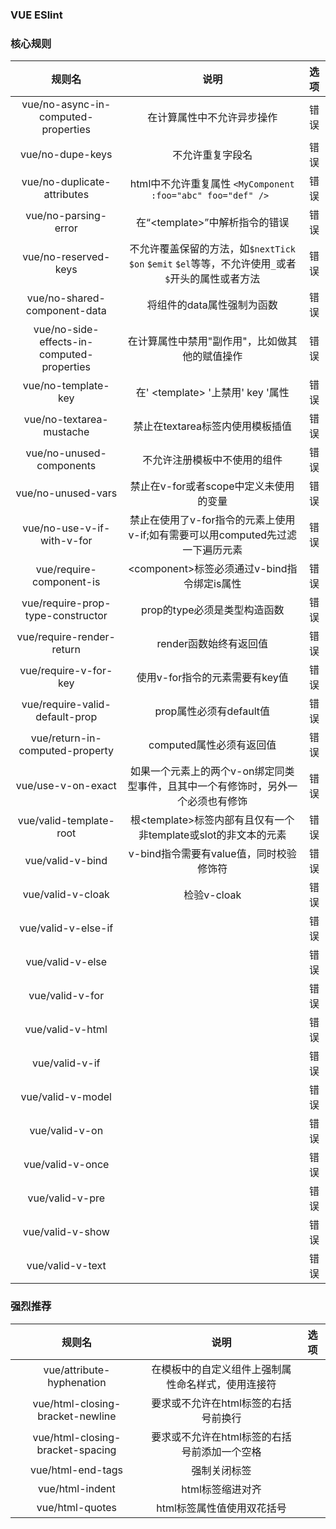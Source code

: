 ### VUE ESlint

### 核心规则  

|规则名|说明|选项|
|:-:|:-:|:-:|
|vue/no-async-in-computed-properties|在计算属性中不允许异步操作|错误|
|vue/no-dupe-keys|不允许重复字段名|错误|
|vue/no-duplicate-attributes|html中不允许重复属性 `<MyComponent :foo="abc" foo="def" /> `|错误|
|vue/no-parsing-error|在“\<template\>”中解析指令的错误|错误|
|vue/no-reserved-keys|不允许覆盖保留的方法，如`$nextTick` `$on` `$emit` `$el`等等，不允许使用`_`或者`$`开头的属性或者方法|错误|
|vue/no-shared-component-data|将组件的data属性强制为函数|错误|
|vue/no-side-effects-in-computed-properties|在计算属性中禁用"副作用"，比如做其他的赋值操作|错误|
|vue/no-template-key|在' \<template\> '上禁用' key '属性|错误|
|vue/no-textarea-mustache|禁止在textarea标签内使用模板插值|错误|
|vue/no-unused-components|不允许注册模板中不使用的组件|错误|
|vue/no-unused-vars|禁止在v-for或者scope中定义未使用的变量|错误|
|vue/no-use-v-if-with-v-for|禁止在使用了v-for指令的元素上使用v-if;如有需要可以用computed先过滤一下遍历元素|错误|
|vue/require-component-is|\<component>标签必须通过v-bind指令绑定is属性|错误|
|vue/require-prop-type-constructor|prop的type必须是类型构造函数|错误|
|vue/require-render-return|render函数始终有返回值|错误|
|vue/require-v-for-key|使用v-for指令的元素需要有key值|错误|
|vue/require-valid-default-prop|prop属性必须有default值|错误|
|vue/return-in-computed-property|computed属性必须有返回值|错误|
|vue/use-v-on-exact|如果一个元素上的两个v-on绑定同类型事件，且其中一个有修饰时，另外一个必须也有修饰|错误|
|vue/valid-template-root|根\<template\>标签内部有且仅有一个非template或slot的非文本的元素|错误|
|vue/valid-v-bind|v-bind指令需要有value值，同时校验修饰符|错误|
|vue/valid-v-cloak|检验v-cloak|错误|
|vue/valid-v-else-if||错误|
|vue/valid-v-else||错误|
|vue/valid-v-for||错误|
|vue/valid-v-html||错误|
|vue/valid-v-if||错误|
|vue/valid-v-model||错误|
|vue/valid-v-on||错误|
|vue/valid-v-once||错误|
|vue/valid-v-pre||错误|
|vue/valid-v-show||错误|
|vue/valid-v-text||错误|

### 强烈推荐

|规则名|说明|选项|
|:-:|:-:|:-:|
|vue/attribute-hyphenation|在模板中的自定义组件上强制属性命名样式，使用连接符||
|vue/html-closing-bracket-newline|要求或不允许在html标签的右括号前换行||
|vue/html-closing-bracket-spacing|要求或不允许在html标签的右括号前添加一个空格||
|vue/html-end-tags|强制关闭标签||
|vue/html-indent|html标签缩进对齐||
|vue/html-quotes|html标签属性值使用双花括号||